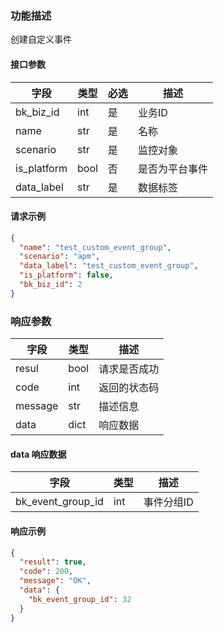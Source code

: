 ### 功能描述

创建自定义事件


#### 接口参数

| 字段          | 类型   | 必选 | 描述      |
|-------------|------|----|---------|
| bk_biz_id   | int  | 是  | 业务ID    |
| name        | str  | 是  | 名称      |
| scenario    | str  | 是  | 监控对象    |
| is_platform | bool | 否  | 是否为平台事件 |
| data_label  | str  | 是  | 数据标签    |

#### 请求示例

```json
{
  "name": "test_custom_event_group",
  "scenario": "apm",
  "data_label": "test_custom_event_group",
  "is_platform": false,
  "bk_biz_id": 2
}
```

### 响应参数

| 字段      | 类型   | 描述     |
|---------|------|--------|
| resul   | bool | 请求是否成功 |
| code    | int  | 返回的状态码 |
| message | str  | 描述信息   |
| data    | dict | 响应数据   |

#### data 响应数据

| 字段                | 类型  | 描述     |
|-------------------|-----|--------|
| bk_event_group_id | int | 事件分组ID |

#### 响应示例

```json
{
  "result": true,
  "code": 200,
  "message": "OK",
  "data": {
    "bk_event_group_id": 32
  }
}
```